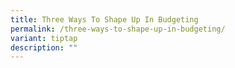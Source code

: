 ```yaml
---
title: Three Ways To Shape Up In Budgeting
permalink: /three-ways-to-shape-up-in-budgeting/
variant: tiptap
description: ""
---
```

